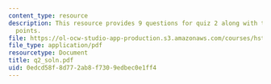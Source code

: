 ```yaml
---
content_type: resource
description: This resource provides 9 questions for quiz 2 along with their grading
  points.
file: https://ol-ocw-studio-app-production.s3.amazonaws.com/courses/hst-947-medical-artificial-intelligence-spring-2005/0edcd58f8d772ab8f7309edbec0e1ff4_q2_soln.pdf
file_type: application/pdf
resourcetype: Document
title: q2_soln.pdf
uid: 0edcd58f-8d77-2ab8-f730-9edbec0e1ff4
---
```

